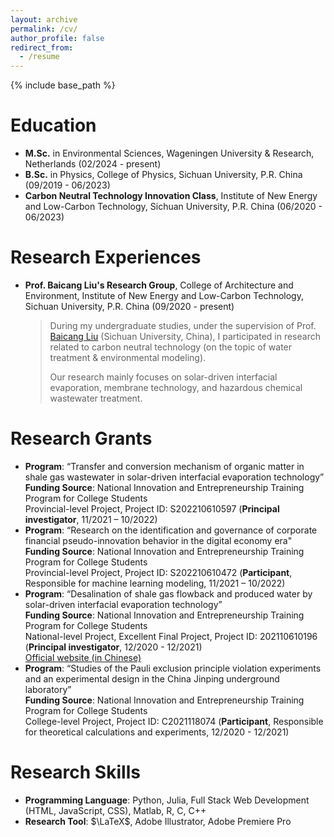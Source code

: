 ```yaml
---
layout: archive
permalink: /cv/
author_profile: false
redirect_from:
  - /resume
---
```


{% include base_path %}

# Education

- **M.Sc.** in Environmental Sciences, Wageningen University & Research, Netherlands (02/2024 - present)
- **B.Sc.** in Physics, College of Physics, Sichuan University, P.R. China (09/2019 - 06/2023)
- **Carbon Neutral Technology Innovation Class**, Institute of New Energy and Low-Carbon Technology, Sichuan University, P.R. China (06/2020 - 06/2023)

# Research Experiences

- **Prof. Baicang Liu's Research Group**, College of Architecture and Environment, Institute of New Energy and Low-Carbon Technology, Sichuan University, P.R. China (09/2020 - present)

  > During my undergraduate studies, under the supervision of Prof. <a href="https://scholar.google.ca/citations?user=jDVoLL4AAAAJ&hl=en" target="_blank">Baicang Liu</a> (Sichuan University, China), I participated in research related to carbon neutral technology (on the topic of water treatment & environmental modeling).
  >
  > Our research mainly focuses on solar-driven interfacial evaporation, membrane technology, and hazardous chemical wastewater treatment.


# Research Grants

- **Program**: “Transfer and conversion mechanism of organic matter in shale gas wastewater in solar-driven interfacial evaporation technology”<br />
  **Funding Source**: National Innovation and Entrepreneurship Training Program for College Students<br />
  Provincial-level Project, Project ID: S202210610597 (**Principal investigator**, 11/2021 – 10/2022)
- **Program**: “Research on the identification and governance of corporate financial pseudo-innovation behavior in the digital economy era"<br />
  **Funding Source**: National Innovation and Entrepreneurship Training Program for College Students<br />
  Provincial-level Project, Project ID: S202210610472 (**Participant**, Responsible for machine learning modeling, 11/2021 – 10/2022)
- **Program**: “Desalination of shale gas flowback and produced water by solar-driven interfacial evaporation technology”<br />
  **Funding Source**: National Innovation and Entrepreneurship Training Program for College Students<br />
  National-level Project, Excellent Final Project, Project ID: 202110610196 (**Principal investigator**, 12/2020 - 12/2021)<br /><a href="http://gjcxcy.bjtu.edu.cn/NewLXItemListForStudentDetail.aspx?ItemNo=780329" target="_blank">Official website (in Chinese)</a>
- **Program**: “Studies of the Pauli exclusion principle violation experiments and an experimental design in the China Jinping underground laboratory”<br />
  **Funding Source**: National Innovation and Entrepreneurship Training Program for College Students<br />
  College-level Project, Project ID: C2021118074 (**Participant**, Responsible for theoretical calculations and experiments, 12/2020 - 12/2021)

# Research Skills
- **Programming Language**: Python, Julia, Full Stack Web Development (HTML, JavaScript, CSS), Matlab, R, C, C++
- **Research Tool**: $\LaTeX$, Adobe Illustrator, Adobe Premiere Pro
